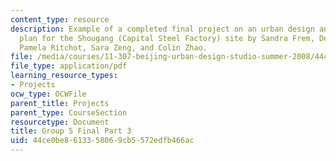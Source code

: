 ```yaml
---
content_type: resource
description: Example of a completed final project on an urban design and development
  plan for the Shougang (Capital Steel Factory) site by Sandra Frem, Deborah Morris,
  Pamela Ritchot, Sara Zeng, and Colin Zhao.
file: /media/courses/11-307-beijing-urban-design-studio-summer-2008/44ce0be8613358069cb5572edfb466ac_group5_final_3.pdf
file_type: application/pdf
learning_resource_types:
- Projects
ocw_type: OCWFile
parent_title: Projects
parent_type: CourseSection
resourcetype: Document
title: Group 5 Final Part 3
uid: 44ce0be8-6133-5806-9cb5-572edfb466ac
---
```

